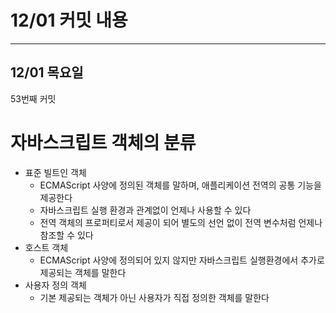 # 12/01 **커밋 내용**

---

## 12/01 목**요일**

53번째 커밋

# 자바스크립트 객체의 분류

- 표준 빌트인 객체
    - ECMAScript 사양에 정의된 객체를 말하며, 애플리케이션 전역의 공통 기능을 제공한다
    - 자바스크립트 실행 환경과 관계없이 언제나 사용할 수 있다
    - 전역 객체의 프로퍼티로서 제공이 되어 별도의 선언 없이 전역 변수처럼 언제나 참조할 수 있다
- 호스트 객체
    - ECMAScript 사양에 정의되어 있지 않지만 자바스크립트 실행환경에서 추가로 제공되는 객체를 말한다
- 사용자 정의 객체
    - 기본 제공되는 객체가 아닌 사용자가 직접 정의한 객체를 말한다